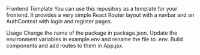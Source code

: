 Frontend Template
You can use this repository as a template for your frontend. It provides a very simple React Router layout with a navbar and an AuthContext with login and register pages.

Usage
Change the name of the package in package.json.
Update the environment variables in example.env and rename the file to .env.
Build components and add routes to them in App.jsx.
